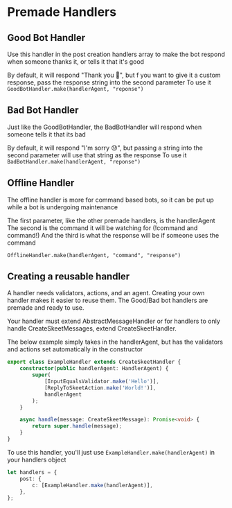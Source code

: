 # Premade Handlers

## Good Bot Handler

Use this handler in the post creation handlers array to make the bot respond when someone thanks it, or tells it that it's good

By default, it will respond "Thank you 🥹", but f you want to give it a custom response, pass the response string into the second parameter
To use it
`GoodBotHandler.make(handlerAgent, "reponse")`

## Bad Bot Handler

Just like the GoodBotHandler, the BadBotHandler will respond when someone tells it that its bad

By default, it will respond "I'm sorry 😓", but passing a string into the second parameter will use that string as the response
To use it
`BadBotHandler.make(handlerAgent, "reponse")`

## Offline Handler

The offline handler is more for command based bots, so it can be put up while a bot is undergoing maintenance

The first parameter, like the other premade handlers, is the handlerAgent
The second is the command it will be watching for (!command and command!)
And the third is what the response will be if someone uses the command

`OfflineHandler.make(handlerAgent, "command", "response")`

## Creating a reusable handler

A handler needs validators, actions, and an agent. Creating your own handler makes it easier to reuse them. The Good/Bad bot handlers are premade and ready to use.

Your handler must extend AbstractMessageHandler or for handlers to only handle CreateSkeetMessages, extend CreateSkeetHandler.

The below example simply takes in the handlerAgent, but has the validators and actions set automatically in the constructor

```typescript
export class ExampleHandler extends CreateSkeetHandler {
    constructor(public handlerAgent: HandlerAgent) {
        super(
            [InputEqualsValidator.make('Hello')],
            [ReplyToSkeetAction.make('World!')],
            handlerAgent
        );
    }

    async handle(message: CreateSkeetMessage): Promise<void> {
        return super.handle(message);
    }
}
```

To use this handler, you'll just use `ExampleHandler.make(handlerAgent)` in your handlers object

```typescript
let handlers = {
    post: {
        c: [ExampleHandler.make(handlerAgent)],
    },
};
```
